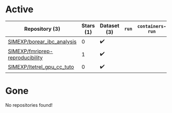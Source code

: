 # Active
| Repository (3) | Stars (1) | Dataset (3) | `run` | `containers-run` |
| --- | --- | --- | --- | --- |
| [SIMEXP/borear_ibc_analysis](https://github.com/SIMEXP/borear_ibc_analysis) | 0 | :heavy_check_mark: |  |  |
| [SIMEXP/fmriprep-reproducibility](https://github.com/SIMEXP/fmriprep-reproducibility) | 1 | :heavy_check_mark: |  |  |
| [SIMEXP/ltetrel_gpu_cc_tuto](https://github.com/SIMEXP/ltetrel_gpu_cc_tuto) | 0 | :heavy_check_mark: |  |  |

# Gone
No repositories found!
